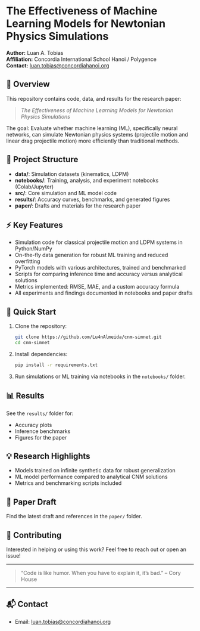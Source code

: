 # The Effectiveness of Machine Learning Models for Newtonian Physics Simulations

**Author:** Luan A. Tobias  
**Affiliation:** Concordia International School Hanoi / Polygence  
**Contact:** luan.tobias@concordiahanoi.org

## 🧠 Overview

This repository contains code, data, and results for the research paper:
> *The Effectiveness of Machine Learning Models for Newtonian Physics Simulations*

The goal: Evaluate whether machine learning (ML), specifically neural networks, can simulate Newtonian physics systems (projectile motion and linear drag projectile motion) more efficiently than traditional methods.

## 📂 Project Structure

- **data/**: Simulation datasets (kinematics, LDPM)
- **notebooks/**: Training, analysis, and experiment notebooks (Colab/Jupyter)
- **src/**: Core simulation and ML model code
- **results/**: Accuracy curves, benchmarks, and generated figures
- **paper/**: Drafts and materials for the research paper

## ⚡ Key Features

- Simulation code for classical projectile motion and LDPM systems in Python/NumPy
- On-the-fly data generation for robust ML training and reduced overfitting
- PyTorch models with various architectures, trained and benchmarked
- Scripts for comparing inference time and accuracy versus analytical solutions
- Metrics implemented: RMSE, MAE, and a custom accuracy formula
- All experiments and findings documented in notebooks and paper drafts

## 🚀 Quick Start

1. Clone the repository:
    ```bash
    git clone https://github.com/Lu4nAlmeida/cnm-simnet.git
    cd cnm-simnet
    ```
2. Install dependencies:
    ```bash
    pip install -r requirements.txt
    ```
3. Run simulations or ML training via notebooks in the `notebooks/` folder.

## 📊 Results

See the `results/` folder for:
- Accuracy plots
- Inference benchmarks
- Figures for the paper

## 💡 Research Highlights

- Models trained on infinite synthetic data for robust generalization
- ML model performance compared to analytical CNM solutions
- Metrics and benchmarking scripts included

## 📄 Paper Draft

Find the latest draft and references in the `paper/` folder.

## 🤝 Contributing

Interested in helping or using this work? Feel free to reach out or open an issue!

---

> “Code is like humor. When you have to explain it, it’s bad.” – Cory House

---

## 📬 Contact

- Email: luan.tobias@concordiahanoi.org